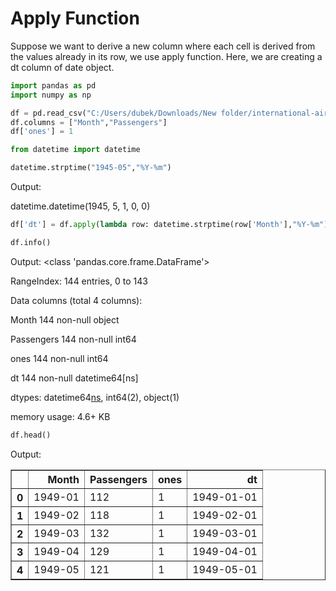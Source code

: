 
# Apply Function

Suppose we want to derive a new column where each cell is derived from the values already in its row, we use apply function. Here, we are creating a dt column of date object.


```python
import pandas as pd
import numpy as np

df = pd.read_csv("C:/Users/dubek/Downloads/New folder/international-airline-passengers.csv", engine="python", skipfooter=3)
df.columns = ["Month","Passengers"]
df['ones'] = 1
```


```python
from datetime import datetime

datetime.strptime("1945-05","%Y-%m")
```



Output: 

datetime.datetime(1945, 5, 1, 0, 0)




```python
df['dt'] = df.apply(lambda row: datetime.strptime(row['Month'],"%Y-%m"), axis =1)
```


```python
df.info()
```
Output:
<class 'pandas.core.frame.DataFrame'>

RangeIndex: 144 entries, 0 to 143

Data columns (total 4 columns):

Month         144 non-null object

Passengers    144 non-null int64

ones          144 non-null int64

dt            144 non-null datetime64[ns]

dtypes: datetime64[ns](1), int64(2), object(1)

memory usage: 4.6+ KB
    


```python
df.head()
```



Output:

<div>

<table border="1" class="dataframe">
  <thead>
    <tr style="text-align: right;">
      <th></th>
      <th>Month</th>
      <th>Passengers</th>
      <th>ones</th>
      <th>dt</th>
    </tr>
  </thead>
  <tbody>
    <tr>
      <th>0</th>
      <td>1949-01</td>
      <td>112</td>
      <td>1</td>
      <td>1949-01-01</td>
    </tr>
    <tr>
      <th>1</th>
      <td>1949-02</td>
      <td>118</td>
      <td>1</td>
      <td>1949-02-01</td>
    </tr>
    <tr>
      <th>2</th>
      <td>1949-03</td>
      <td>132</td>
      <td>1</td>
      <td>1949-03-01</td>
    </tr>
    <tr>
      <th>3</th>
      <td>1949-04</td>
      <td>129</td>
      <td>1</td>
      <td>1949-04-01</td>
    </tr>
    <tr>
      <th>4</th>
      <td>1949-05</td>
      <td>121</td>
      <td>1</td>
      <td>1949-05-01</td>
    </tr>
  </tbody>
</table>
</div>



